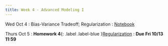 ```yaml
---
title: Week 4 - Advanced Modeling I
---
```


Wed Oct 4
: Bias-Variance Tradeoff; Regularization
   : [Notebook](/assets/images/Lecture4.ipynb.zip)

Thurs Oct 5
: **Homework 4**{: .label .label-blue }[Regularization](assets/images/Homework4.ipynb.zip)
  : **Due Fri 10/13 11:59**  <!-- : [Solutions](#) -->